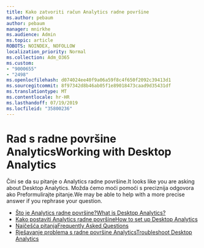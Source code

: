 ```yaml
---
title: Kako zatvoriti račun Analytics radne površine
ms.author: pebaum
author: pebaum
manager: mnirkhe
ms.audience: Admin
ms.topic: article
ROBOTS: NOINDEX, NOFOLLOW
localization_priority: Normal
ms.collection: Adm_O365
ms.custom:
- "9000655"
- "2498"
ms.openlocfilehash: d074024ee40f9a06a59f8c4f650f2092c39413d1
ms.sourcegitcommit: 8f97342d8b46ab05f1e89018473caad9d35431df
ms.translationtype: MT
ms.contentlocale: hr-HR
ms.lasthandoff: 07/19/2019
ms.locfileid: "35800236"
---
```

# <a name="working-with-desktop-analytics"></a><span data-ttu-id="1ac89-102">Rad s radne površine Analytics</span><span class="sxs-lookup"><span data-stu-id="1ac89-102">Working with Desktop Analytics</span></span>

<span data-ttu-id="1ac89-103">Čini se da su pitanje o Analytics radne površine.</span><span class="sxs-lookup"><span data-stu-id="1ac89-103">It looks like you are asking about Desktop Analytics.</span></span> <span data-ttu-id="1ac89-104">Možda ćemo moći pomoći s preciznija odgovora ako Preformulirajte pitanje.</span><span class="sxs-lookup"><span data-stu-id="1ac89-104">We may be able to help with a more precise answer if you rephrase your question.</span></span>

- [<span data-ttu-id="1ac89-105">Što je Analytics radne površine?</span><span class="sxs-lookup"><span data-stu-id="1ac89-105">What is Desktop Analytics?</span></span>](https://docs.microsoft.com/sccm/desktop-analytics/overview)
- [<span data-ttu-id="1ac89-106">Kako postaviti Analytics radne površine</span><span class="sxs-lookup"><span data-stu-id="1ac89-106">How to set up Desktop Analytics</span></span>](https://docs.microsoft.com/sccm/desktop-analytics/set-up)
- [<span data-ttu-id="1ac89-107">Najčešća pitanja</span><span class="sxs-lookup"><span data-stu-id="1ac89-107">Frequently Asked Questions</span></span>](https://docs.microsoft.com/sccm/desktop-analytics/faq)
- [<span data-ttu-id="1ac89-108">Rješavanje problema s radne površine Analytics</span><span class="sxs-lookup"><span data-stu-id="1ac89-108">Troubleshoot Desktop Analytics</span></span>](https://docs.microsoft.com/sccm/desktop-analytics/troubleshooting)